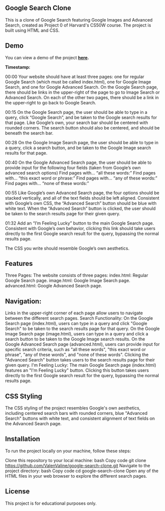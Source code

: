 ## Google Search Clone
This is a clone of Google Search featuring Google Images and Advanced Search, created as Project 0 of Harvard's CS50W course. The project is built using HTML and CSS.

## Demo
You can view a demo of the project **[here](https://www.youtube.com/watch?v=GRqqAp8yqeQ).**

**Timestamp:**

00:00 Your website should have at least three pages: one for regular Google Search (which must be called index.html), one for Google Image Search, and one for Google Advanced Search. On the Google Search page, there should be links in the upper-right of the page to go to Image Search or Advanced Search. On each of the other two pages, there should be a link in the upper-right to go back to Google Search.

00:15 On the Google Search page, the user should be able to type in a query, click “Google Search”, and be taken to the Google search results for that page. Like Google’s own, your search bar should be centered with rounded corners. The search button should also be centered, and should be beneath the search bar.

00:28 On the Google Image Search page, the user should be able to type in a query, click a search button, and be taken to the Google Image search results for that page.

00:40 On the Google Advanced Search page, the user should be able to provide input for the following four fields (taken from Google’s own advanced search options) Find pages with… “all these words:” Find pages with… “this exact word or phrase:” Find pages with… “any of these words:” Find pages with… “none of these words:”

00:55 Like Google’s own Advanced Search page, the four options should be stacked vertically, and all of the text fields should be left aligned. Consistent with Google’s own CSS, the “Advanced Search” button should be blue with white text. When the “Advanced Search” button is clicked, the user should be taken to the search results page for their given query.

01:32 Add an “I’m Feeling Lucky” button to the main Google Search page. Consistent with Google’s own behavior, clicking this link should take users directly to the first Google search result for the query, bypassing the normal results page.

The CSS you write should resemble Google’s own aesthetics.


## Features

Three Pages: The website consists of three pages:
index.html: Regular Google Search page.
image.html: Google Image Search page.
advanced.html: Google Advanced Search page.


## Navigation:

Links in the upper-right corner of each page allow users to navigate between the different search pages.
Search Functionality:
On the Google Search page (index.html), users can type in a query and click "Google Search" to be taken to the search results page for that query.
On the Google Image Search page (image.html), users can type in a query and click a search button to be taken to the Google Image search results.
On the Google Advanced Search page (advanced.html), users can provide input for specific search criteria, such as "all these words", "this exact word or phrase", "any of these words", and "none of these words". Clicking the "Advanced Search" button takes users to the search results page for their given query.
I'm Feeling Lucky:
The main Google Search page (index.html) features an "I'm Feeling Lucky" button. Clicking this button takes users directly to the first Google search result for the query, bypassing the normal results page.


## CSS Styling
The CSS styling of the project resembles Google's own aesthetics, including centered search bars with rounded corners, blue "Advanced Search" buttons with white text, and consistent alignment of text fields on the Advanced Search page.


## Installation
To run the project locally on your machine, follow these steps:

Clone this repository to your local machine:
bash
Copy code
git clone https://github.com/ValenValine/google-search-clone.git
Navigate to the project directory:
bash
Copy code
cd google-search-clone
Open any of the HTML files in your web browser to explore the different search pages.

## License
This project is for educational purposes only.
